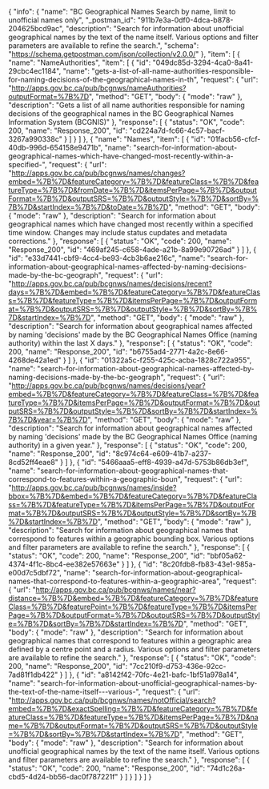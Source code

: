 {
  "info": {
    "name": "BC Geographical Names Search by name, limit to unofficial names only",
    "_postman_id": "911b7e3a-0df0-4dca-b878-204625bcd9ac",
    "description": "Search for information about unofficial geographical names by the text of the name itself.  Various options and filter parameters are available to refine the search.",
    "schema": "https://schema.getpostman.com/json/collection/v2.0.0/"
  },
  "item": [
    {
      "name": "NameAuthorities",
      "item": [
        {
          "id": "049dc85d-3294-4ca0-8a41-29cbc4ec1184",
          "name": "gets-a-list-of-all-name-authorities-responsible-for-naming-decisions-of-the-geographical-names-in-th",
          "request": {
            "url": "http://apps.gov.bc.ca/pub/bcgnws/nameAuthorities?outputFormat=%7B%7D",
            "method": "GET",
            "body": {
              "mode": "raw"
            },
            "description": "Gets a list of all name authorities responsible for naming decisions of the geographical names in the BC Geographical Names Information System (BCGNIS)"
          },
          "response": [
            {
              "status": "OK",
              "code": 200,
              "name": "Response_200",
              "id": "cd224a7d-fc66-4c57-bacf-3267a990338c"
            }
          ]
        }
      ]
    },
    {
      "name": "Names",
      "item": [
        {
          "id": "01facb56-cfcf-40db-996d-654158e9471b",
          "name": "search-for-information-about-geographical-names-which-have-changed-most-recently-within-a-specified-",
          "request": {
            "url": "http://apps.gov.bc.ca/pub/bcgnws/names/changes?embed=%7B%7D&featureCategory=%7B%7D&featureClass=%7B%7D&featureType=%7B%7D&fromDate=%7B%7D&itemsPerPage=%7B%7D&outputFormat=%7B%7D&outputSRS=%7B%7D&outputStyle=%7B%7D&sortBy=%7B%7D&startIndex=%7B%7D&toDate=%7B%7D",
            "method": "GET",
            "body": {
              "mode": "raw"
            },
            "description": "Search for information about geographical names which have changed most recently within a specified time window.  Changes may include status cupdates and metadata corrections."
          },
          "response": [
            {
              "status": "OK",
              "code": 200,
              "name": "Response_200",
              "id": "469af245-c658-4ade-a21b-8a99e90726ad"
            }
          ]
        },
        {
          "id": "e33d7441-cbf9-4cc4-be93-4cb3b6ae216c",
          "name": "search-for-information-about-geographical-names-affected-by-naming-decisions-made-by-the-bc-geograph",
          "request": {
            "url": "http://apps.gov.bc.ca/pub/bcgnws/names/decisions/recent?days=%7B%7D&embed=%7B%7D&featureCategory=%7B%7D&featureClass=%7B%7D&featureType=%7B%7D&itemsPerPage=%7B%7D&outputFormat=%7B%7D&outputSRS=%7B%7D&outputStyle=%7B%7D&sortBy=%7B%7D&startIndex=%7B%7D",
            "method": "GET",
            "body": {
              "mode": "raw"
            },
            "description": "Search for information about geographical names affected by naming 'decisions' made by the BC Geographical Names Office (naming authority) within the last X days."
          },
          "response": [
            {
              "status": "OK",
              "code": 200,
              "name": "Response_200",
              "id": "b6755ad4-2771-4a2c-8e66-4268de42a1ed"
            }
          ]
        },
        {
          "id": "01322a5c-f255-425c-acba-1828c722a955",
          "name": "search-for-information-about-geographical-names-affected-by-naming-decisions-made-by-the-bc-geograph",
          "request": {
            "url": "http://apps.gov.bc.ca/pub/bcgnws/names/decisions/year?embed=%7B%7D&featureCategory=%7B%7D&featureClass=%7B%7D&featureType=%7B%7D&itemsPerPage=%7B%7D&outputFormat=%7B%7D&outputSRS=%7B%7D&outputStyle=%7B%7D&sortBy=%7B%7D&startIndex=%7B%7D&year=%7B%7D",
            "method": "GET",
            "body": {
              "mode": "raw"
            },
            "description": "Search for information about geographical names affected by naming 'decisions' made by the BC Geographical Names Office (naming authority) in a given year."
          },
          "response": [
            {
              "status": "OK",
              "code": 200,
              "name": "Response_200",
              "id": "8c974c64-e609-41b7-a237-8cd52ff4eae8"
            }
          ]
        },
        {
          "id": "5466aaa5-eff8-4939-a47d-5753b86db3ef",
          "name": "search-for-information-about-geographical-names-that-correspond-to-features-within-a-geographic-boun",
          "request": {
            "url": "http://apps.gov.bc.ca/pub/bcgnws/names/inside?bbox=%7B%7D&embed=%7B%7D&featureCategory=%7B%7D&featureClass=%7B%7D&featureType=%7B%7D&itemsPerPage=%7B%7D&outputFormat=%7B%7D&outputSRS=%7B%7D&outputStyle=%7B%7D&sortBy=%7B%7D&startIndex=%7B%7D",
            "method": "GET",
            "body": {
              "mode": "raw"
            },
            "description": "Search for information about geographical names that correspond to features within a geographic bounding box.  Various options and filter parameters are available to refine the search."
          },
          "response": [
            {
              "status": "OK",
              "code": 200,
              "name": "Response_200",
              "id": "bbf05a62-4374-4f1c-8bc4-ee382e57663e"
            }
          ]
        },
        {
          "id": "8c20fdb8-fb83-43e1-985a-e00d7c5dbf72",
          "name": "search-for-information-about-geographical-names-that-correspond-to-features-within-a-geographic-area",
          "request": {
            "url": "http://apps.gov.bc.ca/pub/bcgnws/names/near?distance=%7B%7D&embed=%7B%7D&featureCategory=%7B%7D&featureClass=%7B%7D&featurePoint=%7B%7D&featureType=%7B%7D&itemsPerPage=%7B%7D&outputFormat=%7B%7D&outputSRS=%7B%7D&outputStyle=%7B%7D&sortBy=%7B%7D&startIndex=%7B%7D",
            "method": "GET",
            "body": {
              "mode": "raw"
            },
            "description": "Search for information about geographical names that correspond to features within a geographic area defined by a centre point and a radius.  Various options and filter parameters are available to refine the search."
          },
          "response": [
            {
              "status": "OK",
              "code": 200,
              "name": "Response_200",
              "id": "7cc210f9-d753-436e-92cc-7ad81f1db422"
            }
          ]
        },
        {
          "id": "a8142f42-70fc-4e21-bafc-1bf51a978a14",
          "name": "search-for-information-about-unofficial-geographical-names-by-the-text-of-the-name-itself---various-",
          "request": {
            "url": "http://apps.gov.bc.ca/pub/bcgnws/names/notOfficial/search?embed=%7B%7D&exactSpelling=%7B%7D&featureCategory=%7B%7D&featureClass=%7B%7D&featureType=%7B%7D&itemsPerPage=%7B%7D&name=%7B%7D&outputFormat=%7B%7D&outputSRS=%7B%7D&outputStyle=%7B%7D&sortBy=%7B%7D&startIndex=%7B%7D",
            "method": "GET",
            "body": {
              "mode": "raw"
            },
            "description": "Search for information about unofficial geographical names by the text of the name itself.  Various options and filter parameters are available to refine the search."
          },
          "response": [
            {
              "status": "OK",
              "code": 200,
              "name": "Response_200",
              "id": "74d1c26a-cbd5-4d24-bb56-dac0f787221f"
            }
          ]
        }
      ]
    }
  ]
}